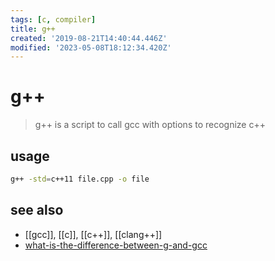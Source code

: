 ```yaml
---
tags: [c, compiler]
title: g++
created: '2019-08-21T14:40:44.446Z'
modified: '2023-05-08T18:12:34.420Z'
---
```


# g++

> g++ is a script to call gcc with options to recognize c++

## usage

```sh
g++ -std=c++11 file.cpp -o file
```

## see also

- [[gcc]], [[c]], [[c++]], [[clang++]]
- [what-is-the-difference-between-g-and-gcc](https://stackoverflow.com/questions/172587/what-is-the-difference-between-g-and-gcc)
